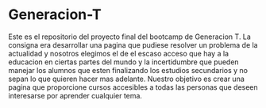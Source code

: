 # Generacion-T
Este es el repositorio del proyecto final del bootcamp de Generacion T. La consigna era desarrollar una pagina que pudiese resolver un problema de la actualidad y nosotros elegimos el de el escaso acceso que hay a la educacion en ciertas partes del mundo y la incertidumbre que pueden manejar los alumnos que esten finalizando los estudios secundarios y no sepan lo que quieren hacer mas adelante. Nuestro objetivo es crear una pagina que proporcione cursos accesibles a todas las personas que deseen interesarse por aprender cualquier tema.
